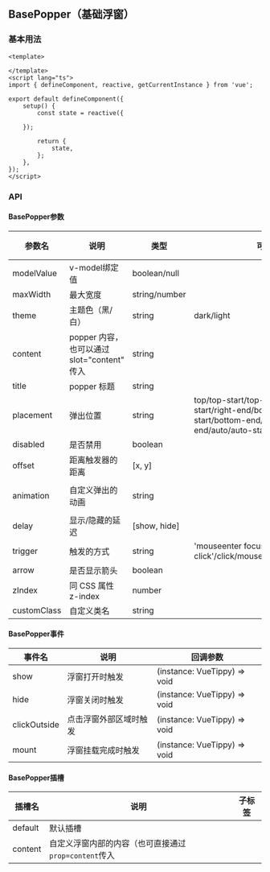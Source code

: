 ## BasePopper（基础浮窗）

### 基本用法

```vue demo
<template>

</template>
<script lang="ts">
import { defineComponent, reactive, getCurrentInstance } from 'vue';

export default defineComponent({
	setup() {
		const state = reactive({

    });

		return {
			state,
		};
	},
});
</script>
```

### API

#### BasePopper参数

| 参数名      | 说明                                        | 类型          | 可选值                                                                                                                             | 默认值               | 必填 |
| ----------- | ------------------------------------------- | ------------- | ---------------------------------------------------------------------------------------------------------------------------------- | -------------------- | ---- |
| modelValue  | v-model绑定值                               | boolean/null  |                                                                                                                                    | null                 |      |
| maxWidth    | 最大宽度                                    | string/number |                                                                                                                                    | 300                  |      |
| theme       | 主题色（黑/白）                             | string        | dark/light                                                                                                                         | dark                 |      |
| content     | popper 内容，也可以通过 slot="content" 传入 | string        |                                                                                                                                    |                      |      |
| title       | popper 标题                                 | string        |                                                                                                                                    |                      |      |
| placement   | 弹出位置                                    | string        | top/top-start/top-end/right/right-start/right-end/bottom/bottom-start/bottom-end/left/left-start/left-end/auto/auto-start/auto/end | top                  |      |
| disabled    | 是否禁用                                    | boolean       |                                                                                                                                    | false                |      |
| offset      | 距离触发器的距离                            | [x, y]        |                                                                                                                                    | [0, 10]              |      |
| animation   | 自定义弹出的动画                            | string        |                                                                                                                                    | v3-popper-slide-fade |      |
| delay       | 显示/隐藏的延迟                             | [show, hide]  |                                                                                                                                    | [0, 0]               |      |
| trigger     | 触发的方式                                  | string        | 'mouseenter focus'/'mouseenter click'/click/mouseenter/focusin/manual                                                              | mouseenter           |      |
| arrow       | 是否显示箭头                                | boolean       |                                                                                                                                    | true                 |      |
| zIndex      | 同 CSS 属性 z-index                         | number        |                                                                                                                                    |                      |      |
| customClass | 自定义类名                                  | string        |                                                                                                                                    |                      |      |

#### BasePopper事件

| 事件名       | 说明                   | 回调参数                     |
| ------------ | ---------------------- | ---------------------------- |
| show         | 浮窗打开时触发         | (instance: VueTippy) => void |
| hide         | 浮窗关闭时触发         | (instance: VueTippy) => void |
| clickOutside | 点击浮窗外部区域时触发 | (instance: VueTippy) => void |
| mount        | 浮窗挂载完成时触发     | (instance: VueTippy) => void |

#### BasePopper插槽

| 插槽名  | 说明                                                 | 子标签 |
| ------- | ---------------------------------------------------- | ------ |
| default | 默认插槽                                             |        |
| content | 自定义浮窗内部的内容（也可直接通过`prop=content`传入 |        |
